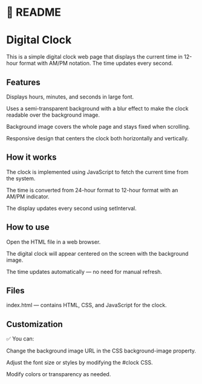 # 📄 README
# Digital Clock
This is a simple digital clock web page that displays the current time in 12-hour format with AM/PM notation. The time updates every second.

## Features
Displays hours, minutes, and seconds in large font.

Uses a semi-transparent background with a blur effect to make the clock readable over the background image.

Background image covers the whole page and stays fixed when scrolling.

Responsive design that centers the clock both horizontally and vertically.

## How it works
The clock is implemented using JavaScript to fetch the current time from the system.

The time is converted from 24-hour format to 12-hour format with an AM/PM indicator.

The display updates every second using setInterval.

## How to use
Open the HTML file in a web browser.

The digital clock will appear centered on the screen with the background image.

The time updates automatically — no need for manual refresh.

## Files
index.html — contains HTML, CSS, and JavaScript for the clock.

## Customization
✅ You can:

Change the background image URL in the CSS background-image property.

Adjust the font size or styles by modifying the #clock CSS.

Modify colors or transparency as needed.

